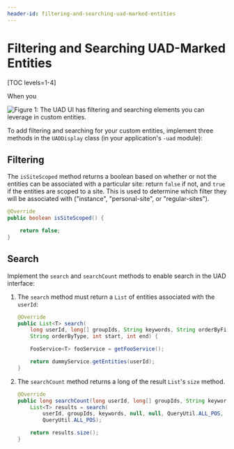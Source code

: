 ```yaml
---
header-id: filtering-and-searching-uad-marked-entities
---
```


# Filtering and Searching UAD-Marked Entities

[TOC levels=1-4]

When you 

![Figure 1: The UAD UI has filtering and searching elements you can leverage in
custom entities.](../../images/uad-filter-search.png)

To add filtering and searching for your custom entities, implement three
methods in the `UADDisplay` class (in your application's `-uad` module):

## Filtering

The `isSiteScoped` method returns a boolean based on whether or not the
entities can be associated with a particular site: return `false` if not, and
`true` if the entities are scoped to a site. This is used to determine which
filter they will be associated with ("instance", "personal-site", or
"regular-sites").

```java
@Override
public boolean isSiteScoped() {

    return false;
}
```

## Search

Implement the `search` and `searchCount` methods to enable search in the UAD
interface:

<!--Is this realistic dummy code for third party devs? -->
<!-- Straight out of DummyUADDisplay.java -->

1.  The `search` method must return a `List` of entities associated with the
    `userId`:

    ```java
    @Override
    public List<T> search(
        long userId, long[] groupIds, String keywords, String orderByField,
        String orderByType, int start, int end) {

        FooService<T> fooService = getFooService();

        return dummyService.getEntities(userId);
    }
    ```

2.  The `searchCount` method  returns a long of the result `List`'s `size`
    method.

    ```java
    @Override
    public long searchCount(long userId, long[] groupIds, String keywords) {
        List<T> results = search(
            userId, groupIds, keywords, null, null, QueryUtil.ALL_POS,
            QueryUtil.ALL_POS);

        return results.size();
    }
    ```

